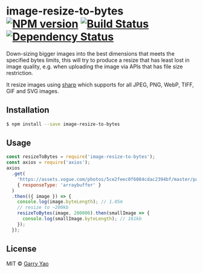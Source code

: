 # image-resize-to-bytes [![NPM version][npm-image]][npm-url] [![Build Status][travis-image]][travis-url] [![Dependency Status][daviddm-image]][daviddm-url]

Down-sizing bigger images into the best dimensions that meets the specified bytes limits,
this will try to produce a resize that has least lost in image quality, e.g. when uploading the image via APIs that has file size restriction.

It resize images using [sharp](https://sharp.pixelplumbing.com/en/stable/) which supports for all JPEG, PNG, WebP, TIFF, GIF and SVG images.

## Installation

```sh
$ npm install --save image-resize-to-bytes
```

## Usage

```js
const resizeToBytes = require('image-resize-to-bytes');
const axios = require('axios');
axios
  .get(
    'https://assets.vogue.com/photos/5ce2feec0f6084cdac2394bf/master/pass/00016-BURBERRY-RESORT-2020-LONDON.jpg',
    { responseType: 'arraybuffer' }
  )
  .then(({ image }) => {
    console.log(image.byteLength); // 1.05m
    // resize to ~200kb
    resizeToBytes(image, 200000).then(smallImage => {
      console.log(smallImage.byteLength); // 161kb
    });
  });
```

## License

MIT © [Garry Yao]()

[npm-image]: https://badge.fury.io/js/image-resize-to-bytes.svg
[npm-url]: https://npmjs.org/package/image-resize-to-bytes
[travis-image]: https://travis-ci.org/garryyao/image-resize-to-bytes.svg?branch=master
[travis-url]: https://travis-ci.org/garryyao/image-resize-to-bytes
[daviddm-image]: https://david-dm.org/garryyao/image-resize-to-bytes.svg?theme=shields.io
[daviddm-url]: https://david-dm.org/garryyao/image-resize-to-bytes
